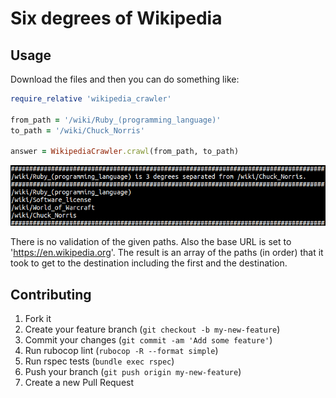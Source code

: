 # Six degrees of Wikipedia

## Usage

Download the files and then you can do something like:

```ruby
require_relative 'wikipedia_crawler'

from_path = '/wiki/Ruby_(programming_language)'
to_path = '/wiki/Chuck_Norris'

answer = WikipediaCrawler.crawl(from_path, to_path)
```

![alt tag](https://raw.githubusercontent.com/alebian/six-degrees-of-wikipedia/master/result_example.png)

There is no validation of the given paths. Also the base URL is set to 'https://en.wikipedia.org'. The result is an array of the paths (in order) that it took to get to the destination including the first and the destination.

## Contributing

1. Fork it
2. Create your feature branch (`git checkout -b my-new-feature`)
3. Commit your changes (`git commit -am 'Add some feature'`)
4. Run rubocop lint (`rubocop -R --format simple`)
5. Run rspec tests (`bundle exec rspec`)
6. Push your branch (`git push origin my-new-feature`)
7. Create a new Pull Request
